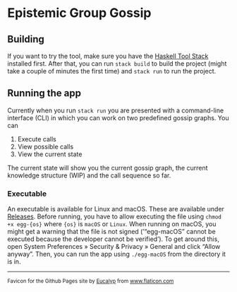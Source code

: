 # Epistemic Group Gossip

## Building

If you want to try the tool, make sure you have the [Haskell Tool Stack](https://docs.haskellstack.org/en/stable/README/#how-to-install) installed first. After that, you can run `stack build` to build the project (might take a couple of minutes the first time) and `stack run` to run the project.

## Running the app

Currently when you run `stack run` you are presented with a command-line interface (CLI) in which you can work on two predefined gossip graphs. You can

1. Execute calls
2. View possible calls
3. View the current state

The current state will show you the current gossip graph, the current knowledge structure (WIP) and the call sequence so far.

### Executable

An executable is available for Linux and macOS. These are available under [Releases](./releases). Before running, you have to allow executing the file using `chmod +x egg-{os}` where `{os}` is `macOS` or `Linux`. When running on macOS, you might get a warning that the file is not signed (’“egg-macOS” cannot be executed because the developer cannot be verified’). To get around this, open System Preferences » Security & Privacy » General and click “Allow anyway”. Then, you can run the app using `./egg-macOS` from the directory it is in.

---

<sub>
Favicon for the Github Pages site by <a href="https://www.flaticon.com/authors/eucalyp" title="Eucalyp">Eucalyp</a> from <a href="https://www.flaticon.com/" title="Flaticon">www.flaticon.com</a>
</sub>
